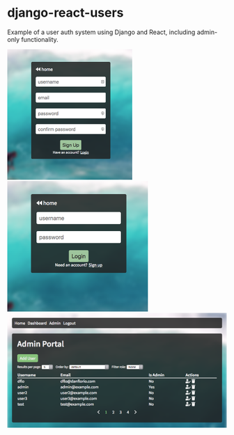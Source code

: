 # django-react-users
Example of a user auth system using Django and React, including admin-only functionality.

![image](./screenshots/2.png)
![image](./screenshots/3.png)
![image](./screenshots/4.png)
